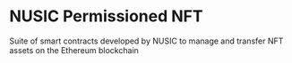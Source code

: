 # NUSIC Permissioned NFT
Suite of smart contracts developed by NUSIC to manage and transfer NFT assets on the Ethereum blockchain
